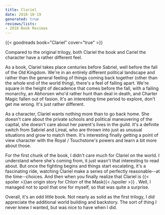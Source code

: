 ```yaml
---
title: Clariel
date: 2018-10-19
generated: true
reviews/lists:
- 2018 Book Reviews
---
```

{{< goodreads book="Clariel" cover="true" >}}

Compared to the original trilogy, both Clariel the book and Cariel the character have a rather different feel.  

As a book, Clariel takes place centuries before Sabriel, well before the fall of the Old Kingdom. We're in an entirely different political landscape and rather than the general feeling of things coming back together (other than the whole end of the world thing), there's a feel of falling apart. We're square in the height of decadence that comes before the fall, with a failing monarchy, an Abhorsen who'd rather hunt than deal in death, and Charter Magic fallen out of fasion. It's an interesting time period to explore, don't get me wrong. It's just rather different.  

<!--more-->

As a character, Clariel wants nothing more than to go back home. She doesn't care about the private schools and political maneuvering of the capital, she doesn't care about her parent's lives in the guild. It's a definite switch from Sabriel and Lireal, who are thrown into just as unusual situations and grow to match them. It's interesting finally getting a point of view character with the Royal / Touchstone's powers and learn a bit more about those.  

For the first chunk of the book, I didn't care much for Clariel on the world. I understand where she's coming from, it just wasn't that interesting to read about. But once the fighting begins and things start escalating, it's a fascinating ride, watching Clariel make a series of perfectly reasonable--at the time--choices. And then when you finally realize that Clariel is  {{< spoiler >}}an origin story for Chlorr of the Mask{{< /spoiler >}}  . Well, I managed not to spoil that one for myself, so that was quite a surprise.  

Overall, it's an odd little book. Not nearly as solid as the first trilogy, I did appreciate the additional world building and backstory. The sort of thing I never knew I wanted, but was nice to have when I did.


